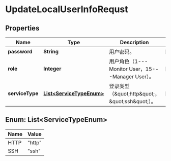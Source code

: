
# UpdateLocalUserInfoRequst

## Properties
Name | Type | Description | Notes
------------ | ------------- | ------------- | -------------
**password** | **String** | 用户密码。 |  [optional]
**role** | **Integer** | 用户角色（1---Monitor User，15---Manager User）。 |  [optional]
**serviceType** | [**List&lt;ServiceTypeEnum&gt;**](#List&lt;ServiceTypeEnum&gt;) | 登录类型（\&quot;http\&quot;，\&quot;ssh\&quot;）。 |  [optional]


<a name="List<ServiceTypeEnum>"></a>
## Enum: List&lt;ServiceTypeEnum&gt;
Name | Value
---- | -----
HTTP | &quot;http&quot;
SSH | &quot;ssh&quot;



